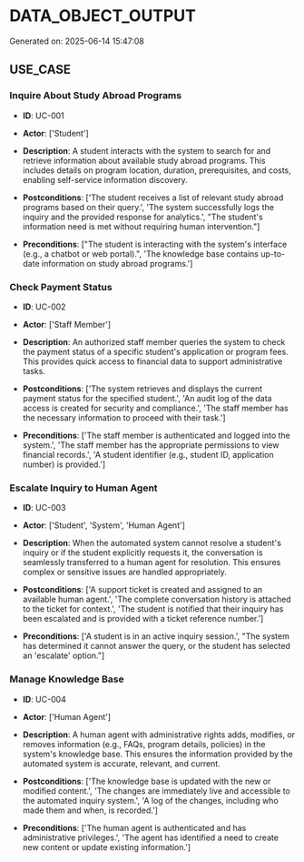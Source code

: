 # DATA_OBJECT_OUTPUT

Generated on: 2025-06-14 15:47:08

## USE_CASE

### Inquire About Study Abroad Programs

- **ID**: UC-001
- **Actor**: ['Student']
- **Description**: A student interacts with the system to search for and retrieve information about available study abroad programs. This includes details on program location, duration, prerequisites, and costs, enabling self-service information discovery.

- **Postconditions**: ['The student receives a list of relevant study abroad programs based on their query.', 'The system successfully logs the inquiry and the provided response for analytics.', "The student's information need is met without requiring human intervention."]

- **Preconditions**: ["The student is interacting with the system's interface (e.g., a chatbot or web portal).", 'The knowledge base contains up-to-date information on study abroad programs.']

### Check Payment Status

- **ID**: UC-002
- **Actor**: ['Staff Member']
- **Description**: An authorized staff member queries the system to check the payment status of a specific student's application or program fees. This provides quick access to financial data to support administrative tasks.

- **Postconditions**: ['The system retrieves and displays the current payment status for the specified student.', 'An audit log of the data access is created for security and compliance.', 'The staff member has the necessary information to proceed with their task.']

- **Preconditions**: ['The staff member is authenticated and logged into the system.', 'The staff member has the appropriate permissions to view financial records.', 'A student identifier (e.g., student ID, application number) is provided.']

### Escalate Inquiry to Human Agent

- **ID**: UC-003
- **Actor**: ['Student', 'System', 'Human Agent']
- **Description**: When the automated system cannot resolve a student's inquiry or if the student explicitly requests it, the conversation is seamlessly transferred to a human agent for resolution. This ensures complex or sensitive issues are handled appropriately.

- **Postconditions**: ['A support ticket is created and assigned to an available human agent.', 'The complete conversation history is attached to the ticket for context.', 'The student is notified that their inquiry has been escalated and is provided with a ticket reference number.']

- **Preconditions**: ['A student is in an active inquiry session.', "The system has determined it cannot answer the query, or the student has selected an 'escalate' option."]

### Manage Knowledge Base

- **ID**: UC-004
- **Actor**: ['Human Agent']
- **Description**: A human agent with administrative rights adds, modifies, or removes information (e.g., FAQs, program details, policies) in the system's knowledge base. This ensures the information provided by the automated system is accurate, relevant, and current.

- **Postconditions**: ['The knowledge base is updated with the new or modified content.', 'The changes are immediately live and accessible to the automated inquiry system.', 'A log of the changes, including who made them and when, is recorded.']

- **Preconditions**: ['The human agent is authenticated and has administrative privileges.', 'The agent has identified a need to create new content or update existing information.']

